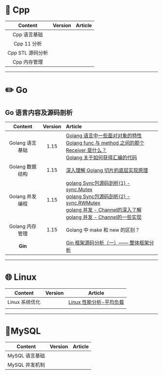 # :hammer: Cpp

| Content      | Version | Article |
|:------------:|:-------:| ------- |
| Cpp 语言基础     |         |         |
| Cpp 11 分析    |         |         |
| Cpp STL 源码分析 |         |         |
| Cpp 内存管理     |         |         |

---



# :pencil2: Go

## Go 语言内容及源码剖析

| Content     | Version | Article                                                                                                                                                                                                                                                                                                                                                                                                                                                                                                                                                                                                                                                                                                                                                                              |
|:-----------:|:-------:|:------------------------------------------------------------------------------------------------------------------------------------------------------------------------------------------------------------------------------------------------------------------------------------------------------------------------------------------------------------------------------------------------------------------------------------------------------------------------------------------------------------------------------------------------------------------------------------------------------------------------------------------------------------------------------------------------------------------------------------------------------------------------------------ |
| Golang 语言基础 | 1.15    | [Golang 语言中一些面对对象的特性](https://github.com/dongxiem/AknowledgeHub/blob/main/Notes/Golang/Golang%20%E8%AF%AD%E8%A8%80%E9%9D%A2%E5%AF%B9%E5%AF%B9%E8%B1%A1%E7%9A%84%E4%B8%80%E4%BA%9B%E7%89%B9%E6%80%A7.md)<br />[Golang func 与 method 之间的那个 Receiver 是什么？](https://github.com/dongxiem/AknowledgeHub/blob/main/Notes/Golang/Golang%20func%20%E4%B8%8E%20method%20%E4%B9%8B%E9%97%B4%E7%9A%84%E9%82%A3%E4%B8%AA%20Receiver%20%E6%98%AF%E4%BB%80%E4%B9%88%EF%BC%9F.md)<br />[Golang 关于如何获得汇编的代码](https://github.com/dongxiem/AknowledgeHub/blob/main/Notes/Golang/Golang%20%E5%85%B3%E4%BA%8E%E5%A6%82%E4%BD%95%E8%8E%B7%E5%BE%97%E6%B1%87%E7%BC%96%E7%9A%84%E4%BB%A3%E7%A0%81.md)<br />                                                                                                  |
| Golang 数据结构 | 1.15    | [深入理解 Golang 切片的底层实现原理](https://github.com/dongxiem/AknowledgeHub/blob/main/Notes/Golang/%E6%B7%B1%E5%85%A5%E7%90%86%E8%A7%A3%20Golang%20%E5%88%87%E7%89%87%E7%9A%84%E5%BA%95%E5%B1%82%E5%AE%9E%E7%8E%B0%E5%8E%9F%E7%90%86.md)<br />                                                                                                                                                                                                                                                                                                                                                                                                                                                                                                                                                 |
| Golang 并发编程 | 1.15    | [golang Sync包源码剖析(1) - sync.Mutex](https://github.com/dongxiem/AknowledgeHub/blob/main/Notes/Golang/golang%20Sync%E5%8C%85%E6%BA%90%E7%A0%81%E5%89%96%E6%9E%90(1)%20-%20sync.Mutex.md)<br />[golang Sync包源码剖析(2) - sync.RWMutex](https://github.com/dongxiem/AknowledgeHub/blob/main/Notes/Golang/golang%20Sync%E5%8C%85%E6%BA%90%E7%A0%81%E5%89%96%E6%9E%90(2)%20-%20sync.RWMutex.md)<br />[golang 并发 - Channel的深入了解](https://github.com/dongxiem/AknowledgeHub/blob/main/Notes/Golang/golang%20%E5%B9%B6%E5%8F%91%20-%20Channel%E7%9A%84%E6%B7%B1%E5%85%A5%E4%BA%86%E8%A7%A3.md)<br />[golang 并发 - Channel的一些实现](https://github.com/dongxiem/AknowledgeHub/blob/main/Notes/Golang/golang%20%E5%B9%B6%E5%8F%91%20-%20Channel%E7%9A%84%E4%B8%80%E4%BA%9B%E5%AE%9E%E7%8E%B0.md)<br /> |
| Golang 内存管理 | 1.15    | Golang 中 make 和 new 的区别？                                                                                                                                                                                                                                                                                                                                                                                                                                                                                                                                                                                                                                                                                                                                                             |
| **Gin**     |         | [Gin 框架源码分析（一）——  整体框架分析](https://github.com/dongxiem/AknowledgeHub/blob/main/Notes/Golang/gin/gin%20-%20%E6%95%B4%E4%BD%93%E6%A1%86%E6%9E%B6%E5%88%86%E6%9E%90.md)<br />                                                                                                                                                                                                                                                                                                                                                                                                                                                                                                                                                                                                            |



---

# :globe_with_meridians: Linux

| Content    | Version | Article                                                                                                                                                                       |
|:----------:|:-------:| ----------------------------------------------------------------------------------------------------------------------------------------------------------------------------- |
| Linux 系统优化 |         | [Linux 性能分析-平均负载](https://github.com/dongxiem/AknowledgeHub/blob/main/Notes/Linux/Linux%20%E6%80%A7%E8%83%BD%E5%88%86%E6%9E%90-%E5%B9%B3%E5%9D%87%E8%B4%9F%E8%BD%BD.md)<br /> |
|            |         |                                                                                                                                                                               |



---



# :dolphin:MySQL

| Content    | Version | Article |
|:----------:|:-------:| ------- |
| MySQL 语言基础 |         |         |
| MySQL 并发机制 |         |         |

